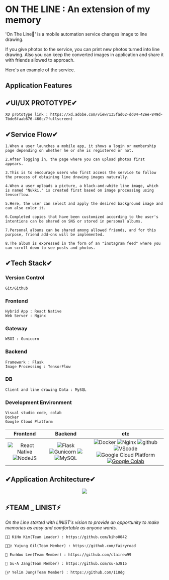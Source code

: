 # ON THE LINE : An extension of my memory

'On The Line📸' is a mobile automation service changes image to line drawing. 

If you give photos to the service, you can print new photos turned into line drawing. Also you can keep the converted images in application and share it with friends allowed to approach. 

Here's an example of the service.
 


## Application Features



## ✔UI/UX PROTOTYPE✔
    XD prototype link : https://xd.adobe.com/view/135fad62-dd04-42ee-849d-7bde6faab676-460c/?fullscreen)
    
 
## ✔Service Flow✔

    1.When a user launches a mobile app, it shows a login or membership page depending on whether he or she is registered or not.
    
    2.After logging in, the page where you can upload photos first appears.
    
    3.This is to encourage users who first access the service to follow the process of obtaining line drawing images naturally.
    
    4.When a user uploads a picture, a black-and-white line image, which is named "Nukki," is created first based on image processing using tensorflow.
    
    5.Here, the user can select and apply the desired background image and can also color it.
    
    6.Completed copies that have been customized according to the user's intentions can be shared on SNS or stored in personal albums.
    
    7.Personal albums can be shared among allowed friends, and for this purpose, friend add-ons will be implemented.
    
    8.The album is expressed in the form of an "instagram feed" where you can scroll down to see posts and photos.


## ✔Tech Stack✔
### Version Control
    Git/Github

### Frontend
    Hybrid App : React Native
    Web Server : Nginx

### Gateway
    WSGI : Gunicorn

### Backend
    Framework : Flask
    Image Processing : TensorFlow

### DB
    Client and line drawing Data : MySQL

### Development Environment
    Visual studio code, colab
    Docker
    Google Cloud Platform
    
|         Frontend         |      Backend      |         etc          |
| :----------------------: | :---------------: | :------------------: |
| <img alt="React Native" src="https://img.shields.io/badge/react_native-%2320232a.svg?style=for-the-badge&logo=react&logoColor=%2361DAFB"/> <img alt="NodeJS" src="https://img.shields.io/badge/node.js-%2343853D.svg?style=for-the-badge&logo=node-dot-js&logoColor=white"/> | ![Flask](https://img.shields.io/badge/flask-v1.1.2-green?logo=flask) ![Gunicorn](https://img.shields.io/badge/gunicorn-v20.0.4-darkgreen?logo=gunicorn) <img src="https://img.shields.io/badge/MongoDB-47A248?style=flat-square&logo=MongoDB&logoColor=white"/> ![MySQL](https://img.shields.io/badge/mysql-v4.2.11-blue?logo=mysql) | ![Docker](https://img.shields.io/badge/docker-v20.10.2-blue?logo=docker) ![Nginx](https://img.shields.io/badge/Nginx-v1.14.0-brightgreen?logo=nginx) ![github](https://img.shields.io/badge/github-gray?logo=github) ![VScode](https://img.shields.io/badge/VScode-v1.52.1-blue?logo=visual-studio-code) ![Google Cloud Platform](https://img.shields.io/badge/Google_Cloud_Platform-VM_instance-red?logo=gcp) [![Google Colab](https://colab.research.google.com/assets/colab-badge.svg)](https://colab.research.google.com/github/Naereen/badges)|


## ✔Application Architecture✔
<p align="center"><img src="https://user-images.githubusercontent.com/74306759/126728093-b7f1dbb1-3a29-487f-827a-e3d51126150d.png"></p>

 ## ⚡TEAM _ LINIST⚡
  
  *On the Line started with LINIST's vision to provide an opportunity to make memories as easy and comfortable as anyone wants.*
  
 
    👩‍💻 KiHo Kim(Team Leader) : https://github.com/kiho0042
    
    🕵🏼‍♀️ Yujung Gil(Team Member) : https://github.com/fairyroad
    
    🙋 EunWoo Lee(Team Member) : https://github.com/clairew99
    
    👩 Su-A Jang(Team Member) : https://github.com/su-aJ815
    
    🧙‍♂️ Yelim Jung(Team Member) : https://github.com/118dg



